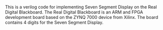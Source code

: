 This is a verilog code for implementing Seven Segment Display on the Real Digital Blackboard. 
The Real Digital Blackboard is an ARM and FPGA development board based on the ZYNQ 7000 device from Xilinx.
The board contains 4 digits for the Seven Segment Display. 
